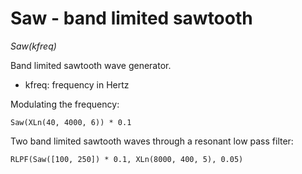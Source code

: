 # Saw - band limited sawtooth

_Saw(kfreq)_

Band limited sawtooth wave generator.

- kfreq: frequency in Hertz

Modulating the frequency:

	Saw(XLn(40, 4000, 6)) * 0.1

Two band limited sawtooth waves through a resonant low pass filter:

	RLPF(Saw([100, 250]) * 0.1, XLn(8000, 400, 5), 0.05)

